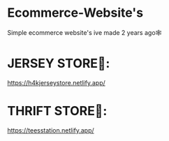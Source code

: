 # Ecommerce-Website's
Simple ecommerce website's ive made 2 years ago🕸️

# JERSEY STORE👕:
https://h4kjerseystore.netlify.app/

# THRIFT STORE👖:
https://teesstation.netlify.app/
